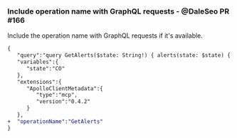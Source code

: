 ### Include operation name with GraphQL requests - @DaleSeo PR #166

Include the operation name with GraphQL requests if it's available.

```diff
{
   "query":"query GetAlerts($state: String!) { alerts(state: $state) { severity description instruction } }",
   "variables":{
      "state":"CO"
   },
   "extensions":{
      "ApolloClientMetadata":{
         "type":"mcp",
         "version":"0.4.2"
      }
   },
+  "operationName":"GetAlerts"
}
```
